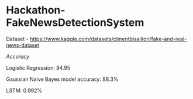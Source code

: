 # Hackathon-FakeNewsDetectionSystem
Dataset - https://www.kaggle.com/datasets/clmentbisaillon/fake-and-real-news-dataset

*Accuracy*

Logistic Regression: 94.95

Gaussian Naive Bayes model accuracy: 88.3%

LSTM: 0.992%
